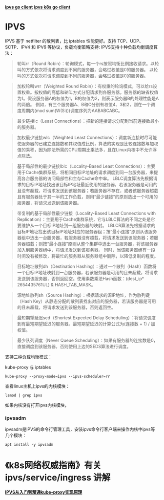 

**[ipvs go client](https://github.com/moby/ipvs)**
**[ipvs k8s go client](https://github.com/kubernetes/kubernetes/blob/master/pkg/util/ipvs/ipvs_linux.go)**


# IPVS
IPVS 基于 netfilter 的散列表，比 iptables 性能更好。支持 TCP、UDP、SCTP、IPV4 和 IPV6 等协议，负载均衡策略支持:
IPVS支持十种负载均衡调度算法：
> 轮叫rr（Round Robin）：轮询模式，每一个rs按照均衡比例接收请求。以轮叫的方式依次将请求调度到不同的服务器，会略过权值是0的服务器。
以轮叫的方式依次将请求调度到不同的服务器，会略过权值是0的服务器。

> 加权轮叫wrr（Weighted Round Robin）：有权重的轮询模式，可以给rs设置权重。按权值的高低和轮叫方式分配请求到各服务器。服务器的缺省权值为1。假设服务器A的权值为1，B的权值为2，则表示服务器B的处理性能是A的两倍。
例如，有三个服务器A、B和C分别有权值4、3和2，则在一个调度周期内(mod sum(W(Si)))调度序列为AABABCABC。

> 最少链接lc（Least Connections）：把新的连接请求分配到当前连接数最小的服务器。

> 加权最少链接wlc（Weighted Least Connections）：调度新连接时尽可能使服务器的已建立连接数和其权值成比例，算法的实现是比较连接数与加权值的乘积，因为除法所需的CPU周期比乘法多，且在Linux内核中不允许浮点除法。

> 基于局部性的最少链接lblc（Locality-Based Least Connections）：主要用于Cache集群系统，将相同目标IP地址的请求调度到同一台服务器，来提高各台服务器的访问局部性和主存Cache命中率。
LBLC调度算法先根据请求的目标IP地址找出该目标IP地址最近使用的服务器，若该服务器是可用的且没有超载，将请求发送到该服务器；若服务器不存在，或者该服务器超载且有服务器处于其一半的工作负载，则用“最少链接”的原则选出一个可用的服务器，将请求发送到该服务器。

> 带复制的基于局部性最少链接（Locality-Based Least Connections with Replication）：主要用于Cache集群系统，它与LBLC算法的不同之处是它要维护从一个目标IP地址到一组服务器的映射。
LBLCR算法先根据请求的目标IP地址找出该目标IP地址对应的服务器组；按“最小连接”原则从该服务器组中选出一台服务器，若服务器没有超载，将请求发送到该服务器；若服务器超载；则按“最小连接”原则从整个集群中选出一台服务器，将该服务器加入到服务器组中，将请求发送到该服务器。
同时，当该服务器组有一段时间没有被修改，将最忙的服务器从服务器组中删除，以降低复制的程度。

> 目标地址散列dh（Destination Hashing）：通过一个散列（Hash）函数将一个目标IP地址映射到一台服务器，若该服务器是可用的且未超载，将请求发送到该服务器，否则返回空。使用素数乘法Hash函数：(dest_ip* 2654435761UL) & HASH_TAB_MASK。

> 源地址散列sh（Source Hashing）：根据请求的源IP地址，作为散列键（Hash Key）从静态分配的散列表找出对应的服务器，若该服务器是可用的且未超载，将请求发送到该服务器，否则返回空。

> 最短期望延迟sed（Shortest Expected Delay Scheduling）：将请求调度到有最短期望延迟的服务器。最短期望延迟的计算公式为(连接数 + 1) / 加权值。

> 最少队列调度（Never Queue Scheduling）：如果有服务器的连接数是0，直接调度到该服务器，否则使用上边的SEDS算法进行调度。

支持三种负载均衡模式：

kube-proxy 与 iptables
```shell script
kube-proxy --proxy-mode=ipvs --ipvs-scheduler=rr
```

查看linux主机上ipvs的内核模块：
```shell script
lsmod | grep ipvs
```
如果内核没有打开ipvs内核模块，

### ipvsadm
ipvsadm是IPVS的命令行管理工具，安装ipvs命令行客户端来操作内核中ipvs等几个模块：
```shell script
apt install -y ipvsadm
```

# 《k8s网络权威指南》有关 ipvs/service/ingress 讲解
**[IPVS从入门到精通kube-proxy实现原理](https://zhuanlan.zhihu.com/p/94418251)**
